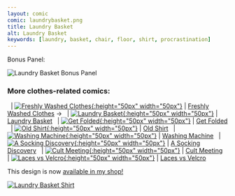 ```yaml
---
layout: comic
comic: laundrybasket.png
title: Laundry Basket
alt: Laundry Basket
keywords: [laundry, basket, chair, floor, shirt, procrastination]
---
```


Bonus Panel:

![Laundry Basket Bonus Panel](/images/laundrybasket_bonus.png)





### More clothes-related comics:

&nbsp; | [![Freshly Washed Clothes](/thumbs/freshlywashedclothes.png){:height="50px" width="50px"}](https://lolnein.com/2017/09/20/freshlywashedclothes/) | [Freshly Washed Clothes](https://lolnein.com/2017/09/20/freshlywashedclothes/)
&rarr; &nbsp; | [![Laundry Basket](/thumbs/laundrybasket.png){:height="50px" width="50px"}](https://lolnein.com/2019/04/26/laundrybasket/) | [Laundry Basket](https://lolnein.com/2019/04/26/laundrybasket/)
&nbsp; | [![Get Folded](/thumbs/getfolded.png){:height="50px" width="50px"}](https://lolnein.com/2020/02/12/getfolded/) | [Get Folded](https://lolnein.com/2020/02/12/getfolded)
&nbsp; | [![Old Shirt](/thumbs/oldshirt.png){:height="50px" width="50px"}](https://lolnein.com/2020/02/25/oldshirt/) | [Old Shirt](https://lolnein.com/2020/02/25/oldshirt/)
&nbsp; | [![Washing Machine](/thumbs/washingmachine.png){:height="50px" width="50px"}](https://lolnein.com/2020/02/26/washingmachine/) | [Washing Machine](https://lolnein.com/2020/02/26/washingmachine/)
&nbsp; | [![A Socking Discovery](/thumbs/asockingdiscovery.png){:height="50px" width="50px"}](https://lolnein.com/2020/03/09/asockingdiscovery/) | [A Socking Discovery](https://lolnein.com/2020/03/09/asockingdiscovery/)
&nbsp; | [![Cult Meeting](/thumbs/cultmeeting.png){:height="50px" width="50px"}](https://lolnein.com/2020/03/15/cultmeeting/) | [Cult Meeting](https://lolnein.com/2020/03/15/cultmeeting/)
&nbsp; | [![Laces vs Velcro](/thumbs/lacesvsvelcro.png){:height="50px" width="50px"}](https://lolnein.com/2016/07/28/lacesvsvelcro/) | [Laces vs Velcro](http://lolnein.com/2016/07/28/lacesvsvelcro/)


This design is now [available in my shop!](https://lolnein.redbubble.com)

[![Laundry Basket Shirt](/images/laundrybasket_shirt2.png)](https://lolnein.redbubble.com)
